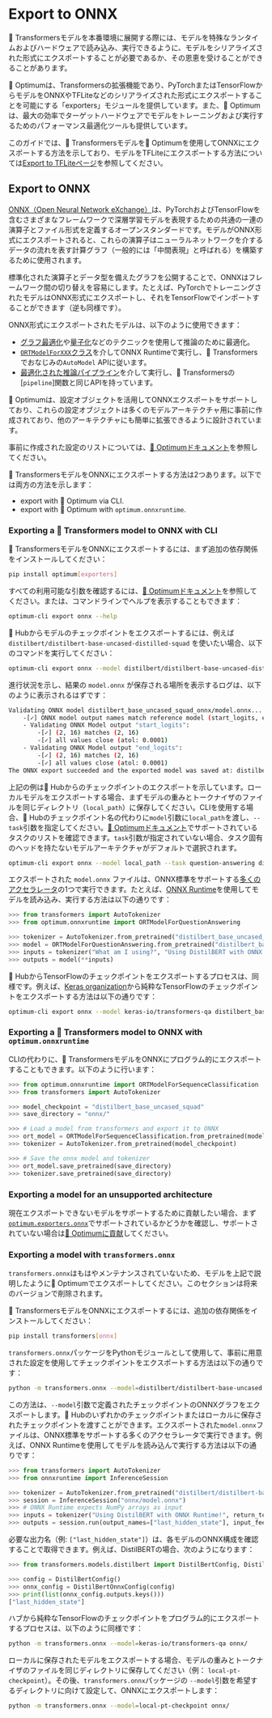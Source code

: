 <!--Copyright 2023 The HuggingFace Team. All rights reserved.

Licensed under the Apache License, Version 2.0 (the "License"); you may not use this file except in compliance with
the License. You may obtain a copy of the License at

http://www.apache.org/licenses/LICENSE-2.0

Unless required by applicable law or agreed to in writing, software distributed under the License is distributed on
an "AS IS" BASIS, WITHOUT WARRANTIES OR CONDITIONS OF ANY KIND, either express or implied. See the License for the
specific language governing permissions and limitations under the License.

⚠️ Note that this file is in Markdown but contain specific syntax for our doc-builder (similar to MDX) that may not be
rendered properly in your Markdown viewer.

-->

# Export to ONNX

🤗 Transformersモデルを本番環境に展開する際には、モデルを特殊なランタイムおよびハードウェアで読み込み、実行できるように、モデルをシリアライズされた形式にエクスポートすることが必要であるか、その恩恵を受けることができることがあります。

🤗 Optimumは、Transformersの拡張機能であり、PyTorchまたはTensorFlowからモデルをONNXやTFLiteなどのシリアライズされた形式にエクスポートすることを可能にする「exporters」モジュールを提供しています。また、🤗 Optimumは、最大の効率でターゲットハードウェアでモデルをトレーニングおよび実行するためのパフォーマンス最適化ツールも提供しています。

このガイドでは、🤗 Transformersモデルを🤗 Optimumを使用してONNXにエクスポートする方法を示しており、モデルをTFLiteにエクスポートする方法については[Export to TFLiteページ](tflite)を参照してください。

## Export to ONNX 

[ONNX（Open Neural Network eXchange）](http://onnx.ai)は、PyTorchおよびTensorFlowを含むさまざまなフレームワークで深層学習モデルを表現するための共通の一連の演算子とファイル形式を定義するオープンスタンダードです。モデルがONNX形式にエクスポートされると、これらの演算子はニューラルネットワークを介するデータの流れを表す計算グラフ（一般的には「中間表現」と呼ばれる）を構築するために使用されます。

標準化された演算子とデータ型を備えたグラフを公開することで、ONNXはフレームワーク間の切り替えを容易にします。たとえば、PyTorchでトレーニングされたモデルはONNX形式にエクスポートし、それをTensorFlowでインポートすることができます（逆も同様です）。

ONNX形式にエクスポートされたモデルは、以下のように使用できます：
- [グラフ最適化](https://hf-mirror.com/docs/optimum/onnxruntime/usage_guides/optimization)や[量子化](https://hf-mirror.com/docs/optimum/onnxruntime/usage_guides/quantization)などのテクニックを使用して推論のために最適化。
- [`ORTModelForXXX`クラス](https://hf-mirror.com/docs/optimum/onnxruntime/package_reference/modeling_ort)を介してONNX Runtimeで実行し、🤗 Transformersでおなじみの`AutoModel` APIに従います。
- [最適化された推論パイプライン](https://hf-mirror.com/docs/optimum/main/en/onnxruntime/usage_guides/pipelines)を介して実行し、🤗 Transformersの[`pipeline`]関数と同じAPIを持っています。

🤗 Optimumは、設定オブジェクトを活用してONNXエクスポートをサポートしており、これらの設定オブジェクトは多くのモデルアーキテクチャ用に事前に作成されており、他のアーキテクチャにも簡単に拡張できるように設計されています。

事前に作成された設定のリストについては、[🤗 Optimumドキュメント](https://hf-mirror.com/docs/optimum/exporters/onnx/overview)を参照してください。

🤗 TransformersモデルをONNXにエクスポートする方法は2つあります。以下では両方の方法を示します：

- export with 🤗 Optimum via CLI.
- export with 🤗 Optimum with `optimum.onnxruntime`.

### Exporting a 🤗 Transformers model to ONNX with CLI

🤗 TransformersモデルをONNXにエクスポートするには、まず追加の依存関係をインストールしてください：

```bash
pip install optimum[exporters]
```

すべての利用可能な引数を確認するには、[🤗 Optimumドキュメント](https://hf-mirror.com/docs/optimum/exporters/onnx/usage_guides/export_a_model#exporting-a-model-to-onnx-using-the-cli)を参照してください。または、コマンドラインでヘルプを表示することもできます：


```bash
optimum-cli export onnx --help
```

🤗 Hubからモデルのチェックポイントをエクスポートするには、例えば `distilbert/distilbert-base-uncased-distilled-squad` を使いたい場合、以下のコマンドを実行してください：

```bash
optimum-cli export onnx --model distilbert/distilbert-base-uncased-distilled-squad distilbert_base_uncased_squad_onnx/
```

進行状況を示し、結果の `model.onnx` が保存される場所を表示するログは、以下のように表示されるはずです：


```bash
Validating ONNX model distilbert_base_uncased_squad_onnx/model.onnx...
	-[✓] ONNX model output names match reference model (start_logits, end_logits)
	- Validating ONNX Model output "start_logits":
		-[✓] (2, 16) matches (2, 16)
		-[✓] all values close (atol: 0.0001)
	- Validating ONNX Model output "end_logits":
		-[✓] (2, 16) matches (2, 16)
		-[✓] all values close (atol: 0.0001)
The ONNX export succeeded and the exported model was saved at: distilbert_base_uncased_squad_onnx
```

上記の例は🤗 Hubからのチェックポイントのエクスポートを示しています。ローカルモデルをエクスポートする場合、まずモデルの重みとトークナイザのファイルを同じディレクトリ（`local_path`）に保存してください。CLIを使用する場合、🤗 Hubのチェックポイント名の代わりに`model`引数に`local_path`を渡し、`--task`引数を指定してください。[🤗 Optimumドキュメント](https://hf-mirror.com/docs/optimum/exporters/task_manager)でサポートされているタスクのリストを確認できます。`task`引数が指定されていない場合、タスク固有のヘッドを持たないモデルアーキテクチャがデフォルトで選択されます。


```bash
optimum-cli export onnx --model local_path --task question-answering distilbert_base_uncased_squad_onnx/
```

エクスポートされた `model.onnx` ファイルは、ONNX標準をサポートする[多くのアクセラレータ](https://onnx.ai/supported-tools.html#deployModel)の1つで実行できます。たとえば、[ONNX Runtime](https://onnxruntime.ai/)を使用してモデルを読み込み、実行する方法は以下の通りです：


```python
>>> from transformers import AutoTokenizer
>>> from optimum.onnxruntime import ORTModelForQuestionAnswering

>>> tokenizer = AutoTokenizer.from_pretrained("distilbert_base_uncased_squad_onnx")
>>> model = ORTModelForQuestionAnswering.from_pretrained("distilbert_base_uncased_squad_onnx")
>>> inputs = tokenizer("What am I using?", "Using DistilBERT with ONNX Runtime!", return_tensors="pt")
>>> outputs = model(**inputs)
```

🤗 HubからTensorFlowのチェックポイントをエクスポートするプロセスは、同様です。例えば、[Keras organization](https://hf-mirror.com/keras-io)から純粋なTensorFlowのチェックポイントをエクスポートする方法は以下の通りです：


```bash
optimum-cli export onnx --model keras-io/transformers-qa distilbert_base_cased_squad_onnx/
```

### Exporting a 🤗 Transformers model to ONNX with `optimum.onnxruntime`

CLIの代わりに、🤗 TransformersモデルをONNXにプログラム的にエクスポートすることもできます。以下のように行います：

```python
>>> from optimum.onnxruntime import ORTModelForSequenceClassification
>>> from transformers import AutoTokenizer

>>> model_checkpoint = "distilbert_base_uncased_squad"
>>> save_directory = "onnx/"

>>> # Load a model from transformers and export it to ONNX
>>> ort_model = ORTModelForSequenceClassification.from_pretrained(model_checkpoint, export=True)
>>> tokenizer = AutoTokenizer.from_pretrained(model_checkpoint)

>>> # Save the onnx model and tokenizer
>>> ort_model.save_pretrained(save_directory)
>>> tokenizer.save_pretrained(save_directory)
```

### Exporting a model for an unsupported architecture

現在エクスポートできないモデルをサポートするために貢献したい場合、まず[`optimum.exporters.onnx`](https://hf-mirror.com/docs/optimum/exporters/onnx/overview)でサポートされているかどうかを確認し、サポートされていない場合は[🤗 Optimumに貢献](https://hf-mirror.com/docs/optimum/exporters/onnx/usage_guides/contribute)してください。

### Exporting a model with `transformers.onnx`

<Tip warning={true}>

`transformers.onnx`はもはやメンテナンスされていないため、モデルを上記で説明したように🤗 Optimumでエクスポートしてください。このセクションは将来のバージョンで削除されます。

</Tip>

🤗 TransformersモデルをONNXにエクスポートするには、追加の依存関係をインストールしてください：


```bash
pip install transformers[onnx]
```

`transformers.onnx`パッケージをPythonモジュールとして使用して、事前に用意された設定を使用してチェックポイントをエクスポートする方法は以下の通りです：

```bash
python -m transformers.onnx --model=distilbert/distilbert-base-uncased onnx/
```

この方法は、`--model`引数で定義されたチェックポイントのONNXグラフをエクスポートします。🤗 Hubのいずれかのチェックポイントまたはローカルに保存されたチェックポイントを渡すことができます。エクスポートされた`model.onnx`ファイルは、ONNX標準をサポートする多くのアクセラレータで実行できます。例えば、ONNX Runtimeを使用してモデルを読み込んで実行する方法は以下の通りです：


```python
>>> from transformers import AutoTokenizer
>>> from onnxruntime import InferenceSession

>>> tokenizer = AutoTokenizer.from_pretrained("distilbert/distilbert-base-uncased")
>>> session = InferenceSession("onnx/model.onnx")
>>> # ONNX Runtime expects NumPy arrays as input
>>> inputs = tokenizer("Using DistilBERT with ONNX Runtime!", return_tensors="np")
>>> outputs = session.run(output_names=["last_hidden_state"], input_feed=dict(inputs))
```

必要な出力名（例: `["last_hidden_state"]`）は、各モデルのONNX構成を確認することで取得できます。例えば、DistilBERTの場合、次のようになります：


```python
>>> from transformers.models.distilbert import DistilBertConfig, DistilBertOnnxConfig

>>> config = DistilBertConfig()
>>> onnx_config = DistilBertOnnxConfig(config)
>>> print(list(onnx_config.outputs.keys()))
["last_hidden_state"]
```

ハブから純粋なTensorFlowのチェックポイントをプログラム的にエクスポートするプロセスは、以下のように同様です：

```bash
python -m transformers.onnx --model=keras-io/transformers-qa onnx/
```

ローカルに保存されたモデルをエクスポートする場合、モデルの重みとトークナイザのファイルを同じディレクトリに保存してください（例： `local-pt-checkpoint`）。その後、`transformers.onnx`パッケージの `--model`引数を希望するディレクトリに向けて設定して、ONNXにエクスポートします：


```bash
python -m transformers.onnx --model=local-pt-checkpoint onnx/
```

